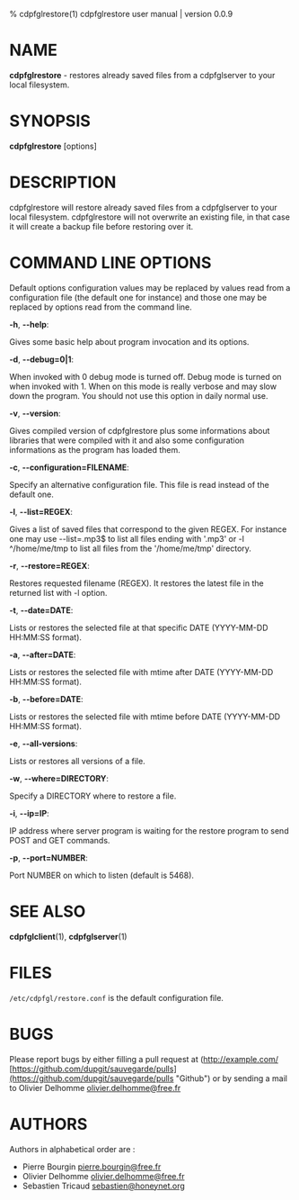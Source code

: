 % cdpfglrestore(1) cdpfglrestore user manual | version 0.0.9

# NAME

**cdpfglrestore** - restores already saved files from a cdpfglserver to your local filesystem.


# SYNOPSIS

**cdpfglrestore** [options]


# DESCRIPTION

cdpfglrestore will restore already saved files from a cdpfglserver to your local filesystem. cdpfglrestore will not overwrite an existing file, in that case it will create a backup file before restoring over it.


# COMMAND LINE OPTIONS

   Default options configuration values may be replaced by values read from a configuration file (the default one for instance) and those one may be replaced by options read from the command line.


**-h**, **--help**:

   Gives some basic help about program invocation and its options.

**-d**, **--debug=0|1**:
   
   When invoked with 0 debug mode is turned off. Debug mode is turned on when invoked with 1. When on this mode is really verbose and may slow down the program. You should not use this option in daily normal use.

**-v**, **--version**:

   Gives compiled version of cdpfglrestore plus some informations about libraries that were compiled with it and also some configuration informations as the program has loaded them.  

**-c**, **--configuration=FILENAME**:

   Specify an alternative configuration file. This file is read instead of the default one.  

**-l**, **--list=REGEX**:

   Gives a list of saved files that correspond to the given REGEX. For instance one may use --list=\.mp3$ to list all files ending with '.mp3' or -l ^/home/me/tmp to list all files from the '/home/me/tmp' directory. 

**-r**, **--restore=REGEX**:

   Restores requested filename (REGEX). It restores the latest file in the returned list with -l option.

**-t**, **--date=DATE**:

   Lists or restores the selected file at that specific DATE (YYYY-MM-DD HH:MM:SS format).

**-a**, **--after=DATE**:

   Lists or restores the selected file with mtime after DATE (YYYY-MM-DD HH:MM:SS format).

**-b**, **--before=DATE**:

   Lists or restores the selected file with mtime before DATE (YYYY-MM-DD HH:MM:SS format).

**-e**, **--all-versions**:

   Lists or restores all versions of a file.

**-w**, **--where=DIRECTORY**:

   Specify a DIRECTORY where to restore a file.

**-i**, **--ip=IP**:

   IP address where server program is waiting for the restore program to send POST and GET commands.

**-p**, **--port=NUMBER**:

   Port NUMBER on which to listen (default is 5468).


# SEE ALSO

**cdpfglclient**(1), **cdpfglserver**(1)


# FILES

`/etc/cdpfgl/restore.conf` is the default configuration file.


# BUGS

Please report bugs by either filling a pull request at (http://example.com/ [https://github.com/dupgit/sauvegarde/pulls](https://github.com/dupgit/sauvegarde/pulls "Github") or by sending a mail to Olivier Delhomme <olivier.delhomme@free.fr>


# AUTHORS

Authors in alphabetical order are :

* Pierre Bourgin <pierre.bourgin@free.fr>  
* Olivier Delhomme <olivier.delhomme@free.fr>  
* Sebastien Tricaud <sebastien@honeynet.org>  

